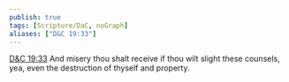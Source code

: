 ```yaml
---
publish: true
tags: [Scripture/DaC, noGraph]
aliases: ["D&C 19:33"]
---
```

[D&C 19:33](https://churchofjesuschrist.org/study/scriptures/dc-testament/dc/19?lang=eng&id=p33#p33) And misery thou shalt receive if thou wilt slight these counsels, yea, even the destruction of thyself and property.
